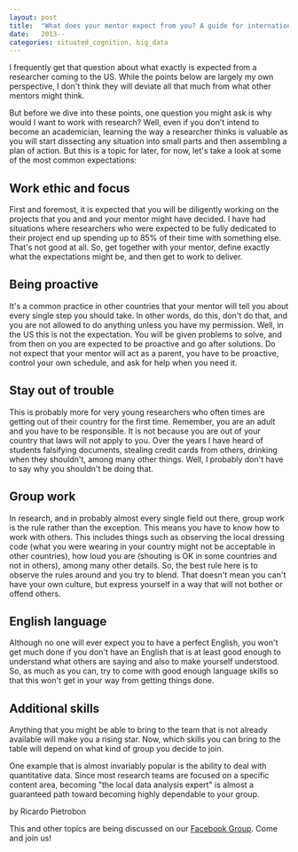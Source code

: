 ```yaml
---
layout: post
title:  "What does your mentor expect from you? A guide for international researchers"
date:   2013--
categories: situated_cognition, big_data
---
```


<title>{{ page.title }}</title>

I frequently get that question about what exactly is expected from a researcher coming to the US. While the points below are largely my own perspective, I don't think they will deviate all that much from what other mentors might think. 

But before we dive into these points, one question you might ask is why would I want to work with research? Well, even if you don't intend to become an academician, learning the way a researcher thinks is valuable as you will start dissecting any situation into small parts and then assembling a plan of action. But this is a topic for later, for now, let's take a look at some of the most common expectations:

## Work ethic and focus

First and foremost, it is expected that you will be diligently working on the projects that you and and your mentor might have decided. I have had situations where researchers who were expected to be fully dedicated to their project end up spending up to 85% of their time with something else. That's not good at all. So, get together with your mentor, define exactly what the expectations might be, and then get to work to deliver.

## Being proactive

It's a common practice in other countries that your mentor will tell you about every single step you should take. In other words, do this, don't do that, and you are not allowed to do anything unless you have my permission. Well, in the US this is not the expectation. You will be given problems to solve, and from then on you are expected to be proactive and go after solutions. Do not expect that your mentor will act as a parent, you have to be proactive, control your own schedule, and ask for help when you need it.



## Stay out of trouble

This is probably more for very young researchers who often times are getting out of their country for the first time. Remember, you are an adult and you have to be responsible. It is not because you are out of your country that laws will not apply to you. Over the years I have heard of students falsifying documents, stealing credit cards from others, drinking when they shouldn't, among many other things. Well, I probably don't have to say why you shouldn't be doing that.

## Group work

In research, and in probably almost every single field out there, group work is the rule rather than the exception. This means you have to know how to work with others. This includes things such as observing the local dressing code (what you were wearing in your country might not be acceptable in other countries), how loud you are (shouting is OK in some countries and not in others), among many other details. So, the best rule here is to observe the rules around and you try to blend. That doesn't mean you can't have your own culture, but express yourself in a way that will not bother or offend others.

## English language

Although no one will ever expect you to have a perfect English, you won't get much done if you don't have an English that is at least good enough to understand what others are saying and also to make yourself understood. So, as much as you can, try to come with good enough language skills so that this won't get in your way from getting things done. 

## Additional skills
Anything that you might be able to bring to the team that is not already available will make you a rising star. Now, which skills you can bring to the table will depend on what kind of group you decide to join. 

One example that is almost invariably popular is the ability to deal with quantitative data. Since most research teams are focused on a specific content area, becoming "the local data analysis expert" is almost a guaranteed path toward becoming highly dependable to your group.


by Ricardo Pietrobon

This and other topics are being discussed on our [Facebook Group](). Come and join us!